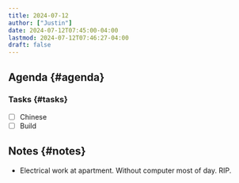 ```yaml
---
title: 2024-07-12
author: ["Justin"]
date: 2024-07-12T07:45:00-04:00
lastmod: 2024-07-12T07:46:27-04:00
draft: false
---
```


<div class="outline-1 jvc">

## Agenda {#agenda}

<div class="outline-2 jvc">

### Tasks {#tasks}

-   [ ] Chinese
-   [ ] Build

</div>

</div>

<div class="outline-1 jvc">

## Notes {#notes}

-   Electrical work at apartment. Without computer most of day. RIP.

</div>
